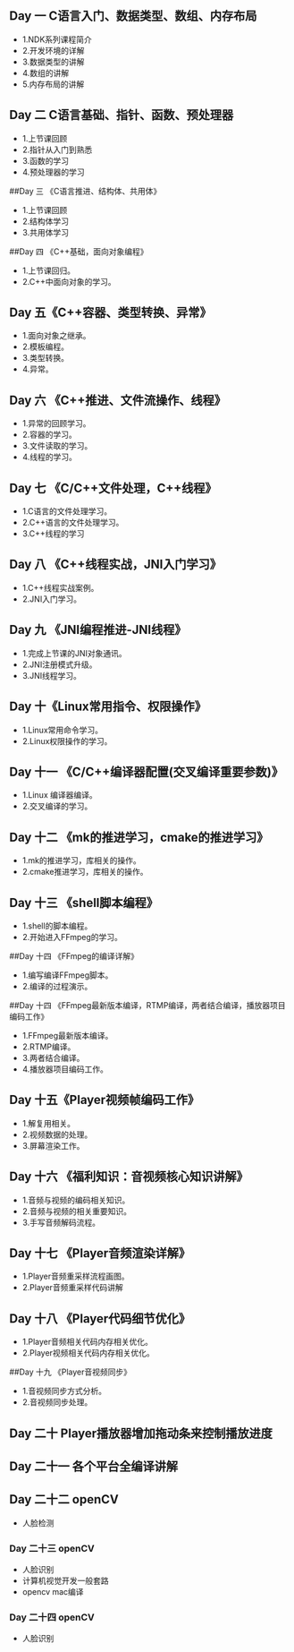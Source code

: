 ## Day 一  C语言入门、数据类型、数组、内存布局
- 1.NDK系列课程简介
- 2.开发环境的详解
- 3.数据类型的讲解
- 4.数组的讲解
- 5.内存布局的讲解

## Day 二  C语言基础、指针、函数、预处理器

- 1.上节课回顾
- 2.指针从入门到熟悉
- 3.函数的学习
- 4.预处理器的学习

##Day 三 《C语言推进、结构体、共用体》

- 1.上节课回顾
- 2.结构体学习
- 3.共用体学习

##Day 四  《C++基础，面向对象编程》

- 1.上节课回归。
- 2.C++中面向对象的学习。

## Day 五《C++容器、类型转换、异常》

- 1.面向对象之继承。
- 2.模板编程。
- 3.类型转换。
- 4.异常。

## Day 六 《C++推进、文件流操作、线程》

- 1.异常的回顾学习。
- 2.容器的学习。
- 3.文件读取的学习。
- 4.线程的学习。

## Day 七 《C/C++文件处理，C++线程》

- 1.C语言的文件处理学习。
- 2.C++语言的文件处理学习。
- 3.C++线程的学习

## Day 八 《C++线程实战，JNI入门学习》

- 1.C++线程实战案例。
- 2.JNI入门学习。

## Day 九 《JNI编程推进-JNI线程》

- 1.完成上节课的JNI对象通讯。
- 2.JNI注册模式升级。
- 3.JNI线程学习。

## Day 十《Linux常用指令、权限操作》
- 1.Linux常用命令学习。
- 2.Linux权限操作的学习。

## Day 十一 《C/C++编译器配置(交叉编译重要参数)》

- 1.Linux 编译器编译。
- 2.交叉编译的学习。

## Day 十二 《mk的推进学习，cmake的推进学习》
- 1.mk的推进学习，库相关的操作。
- 2.cmake推进学习，库相关的操作。

## Day 十三 《shell脚本编程》

- 1.shell的脚本编程。
- 2.开始进入FFmpeg的学习。

##Day 十四 《FFmpeg的编译详解》

- 1.编写编译FFmpeg脚本。
- 2.编译的过程演示。

##Day 十四 《FFmpeg最新版本编译，RTMP编译，两者结合编译，播放器项目编码工作》

- 1.FFmpeg最新版本编译。
- 2.RTMP编译。
- 3.两者结合编译。
- 4.播放器项目编码工作。

## Day 十五《Player视频帧编码工作》

- 1.解复用相关。
- 2.视频数据的处理。
- 3.屏幕渲染工作。

## Day 十六 《福利知识：音视频核心知识讲解》
- 1.音频与视频的编码相关知识。
- 2.音频与视频的相关重要知识。
- 3.手写音频解码流程。

## Day 十七 《Player音频渲染详解》
- 1.Player音频重采样流程画图。
- 2.Player音频重采样代码讲解

## Day 十八 《Player代码细节优化》

- 1.Player音频相关代码内存相关优化。
- 2.Player视频相关代码内存相关优化。

##Day 十九 《Player音视频同步》

- 1.音视频同步方式分析。
- 2.音视频同步处理。

## Day 二十 Player播放器增加拖动条来控制播放进度

## Day 二十一 各个平台全编译讲解

## Day 二十二 openCV

- 人脸检测

### Day 二十三 openCV

- 人脸识别
- 计算机视觉开发一般套路
- opencv mac编译

### Day 二十四 openCV

- 人脸识别



